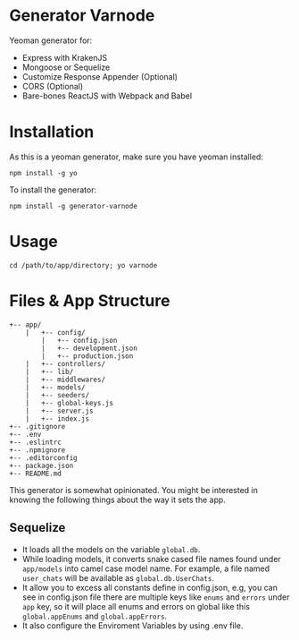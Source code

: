 # Generator Varnode

Yeoman generator for:

* Express with KrakenJS
* Mongoose or Sequelize
* Customize Response Appender (Optional)
* CORS (Optional)
* Bare-bones ReactJS with Webpack and Babel

# Installation

As this is a yeoman generator, make sure you have yeoman installed:

  `npm install -g yo`
  
To install the generator:

  `npm install -g generator-varnode`
  
# Usage

  `cd /path/to/app/directory; yo varnode`
  
# Files & App Structure

    +-- app/
        |   +-- config/
            |   +-- config.json
            |   +-- development.json
            |   +-- production.json
        |   +-- controllers/
        |   +-- lib/
        |   +-- middlewares/
        |   +-- models/
        |   +-- seeders/
        |   +-- global-keys.js
        |   +-- server.js
        |   +-- index.js
    +-- .gitignore
    +-- .env
    +-- .eslintrc
    +-- .npmignore
    +-- .editorconfig
    +-- package.json
    +-- README.md

This generator is somewhat opinionated. You might be interested in knowing the following things about the way it sets the app.

## Sequelize

* It loads all the models on the variable `global.db`.
* While loading models, it converts snake cased file names found under `app/models` into camel case model name. For example, a file named `user_chats` will be available as `global.db.UserChats`.
* It allow you to excess all constants define in config.json, e.g,
you can see in config.json file there are multiple keys like `enums` and `errors` under `app` key, so it will place all enums and errors on global like this `global.appEnums` and `global.appErrors`.
* It also configure the Enviroment Variables by using .env file.

